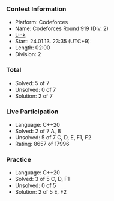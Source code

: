 ### Contest Information
- Platform: Codeforces
- Name: Codeforces Round 919 (Div. 2)
- [Link](https://codeforces.com/contest/1920)
- Start: 24.01.13. 23:35 (UTC+9)
- Length: 02:00
- Division: 2

### Total
- Solved: 5 of 7
- Unsolved: 0 of 7
- Solution: 2 of 7

### Live Participation
- Language: C++20
- Solved: 2 of 7
  A, B
- Unsolved: 5 of 7
  C, D, E, F1, F2
- Rating: 8657 of 17996

### Practice
- Language: C++20
- Solved: 3 of 5
  C, D, F1
- Unsolved: 0 of 5
- Solution: 2 of 5
  E, F2
